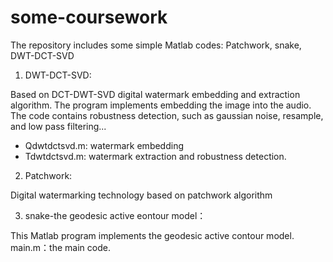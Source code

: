 # some-coursework
The repository includes some simple Matlab codes: Patchwork, snake, DWT-DCT-SVD

1. DWT-DCT-SVD:

Based on DCT-DWT-SVD digital watermark embedding and extraction algorithm.
The program implements embedding the image into the audio. The code contains robustness detection, such as gaussian noise, resample, and low pass filtering...
* Qdwtdctsvd.m: watermark embedding
* Tdwtdctsvd.m: watermark extraction and robustness detection.

2. Patchwork:

Digital watermarking technology based on patchwork algorithm

3. snake-the geodesic active eontour model：

This Matlab program implements the geodesic active contour model.
main.m：the main code.

